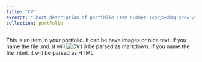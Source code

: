 ```yaml
---
title: "CV"
excerpt: "Short description of portfolio item number 1<br/><img src='/images/500x300.png'>"
collection: portfolio
---
```


This is an item in your portfolio. It can be have images or nice text. If you name the file .md, it will ![CV1 0](https://github.com/user-attachments/assets/bf24f52b-f6e1-497f-b90e-1f788f73ff05)
be parsed as markdown. If you name the file .html, it will be parsed as HTML. 
